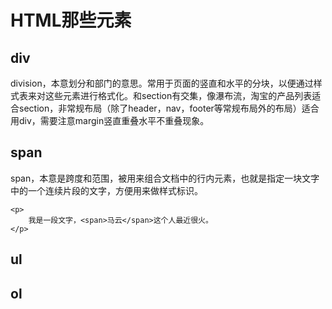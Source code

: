 # HTML那些元素
 
## div
division，本意划分和部门的意思。常用于页面的竖直和水平的分块，以便通过样式表来对这些元素进行格式化。和section有交集，像瀑布流，淘宝的产品列表适合section，非常规布局（除了header，nav，footer等常规布局外的布局）适合用div，需要注意margin竖直重叠水平不重叠现象。
 
## span
span，本意是跨度和范围，被用来组合文档中的行内元素，也就是指定一块文字中的一个连续片段的文字，方便用来做样式标识。

    <p> 
        我是一段文字，<span>马云</span>这个人最近很火。
    </p>

## ul

## ol

